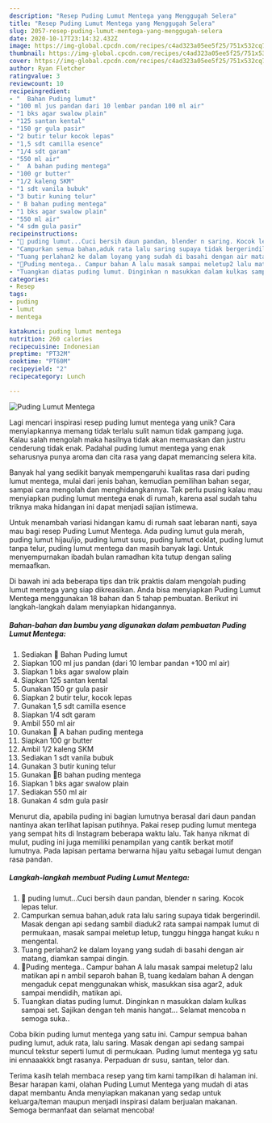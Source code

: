 ```yaml
---
description: "Resep Puding Lumut Mentega yang Menggugah Selera"
title: "Resep Puding Lumut Mentega yang Menggugah Selera"
slug: 2057-resep-puding-lumut-mentega-yang-menggugah-selera
date: 2020-10-17T23:14:32.432Z
image: https://img-global.cpcdn.com/recipes/c4ad323a05ee5f25/751x532cq70/puding-lumut-mentega-foto-resep-utama.jpg
thumbnail: https://img-global.cpcdn.com/recipes/c4ad323a05ee5f25/751x532cq70/puding-lumut-mentega-foto-resep-utama.jpg
cover: https://img-global.cpcdn.com/recipes/c4ad323a05ee5f25/751x532cq70/puding-lumut-mentega-foto-resep-utama.jpg
author: Ryan Fletcher
ratingvalue: 3
reviewcount: 10
recipeingredient:
- "  Bahan Puding lumut"
- "100 ml jus pandan dari 10 lembar pandan 100 ml air"
- "1 bks agar swalow plain"
- "125 santan kental"
- "150 gr gula pasir"
- "2 butir telur kocok lepas"
- "1,5 sdt camilla esence"
- "1/4 sdt garam"
- "550 ml air"
- "  A bahan puding mentega"
- "100 gr butter"
- "1/2 kaleng SKM"
- "1 sdt vanila bubuk"
- "3 butir kuning telur"
- " B bahan puding mentega"
- "1 bks agar swalow plain"
- "550 ml air"
- "4 sdm gula pasir"
recipeinstructions:
- "💚 puding lumut...Cuci bersih daun pandan, blender n saring. Kocok lepas telur."
- "Campurkan semua bahan,aduk rata lalu saring supaya tidak bergerindil. Masak dengan api sedang sambil diaduk2 rata sampai nampak lumut di permukaan, masak sampai meletup letup, tunggu hingga hangat kuku n mengental."
- "Tuang perlahan2 ke dalam loyang yang sudah di basahi dengan air matang, diamkan sampai dingin."
- "💙Puding mentega.. Campur bahan A lalu masak sampai meletup2 lalu matikan api n ambil separoh bahan B, tuang kedalam bahan A dengan mengaduk cepat menggunakan whisk, masukkan sisa agar2, aduk sampai mendidih, matikan api."
- "Tuangkan diatas puding lumut. Dinginkan n masukkan dalam kulkas sampai set. Sajikan dengan teh manis hangat... Selamat mencoba n semoga suka.."
categories:
- Resep
tags:
- puding
- lumut
- mentega

katakunci: puding lumut mentega 
nutrition: 260 calories
recipecuisine: Indonesian
preptime: "PT32M"
cooktime: "PT60M"
recipeyield: "2"
recipecategory: Lunch

---
```



![Puding Lumut Mentega](https://img-global.cpcdn.com/recipes/c4ad323a05ee5f25/751x532cq70/puding-lumut-mentega-foto-resep-utama.jpg)

Lagi mencari inspirasi resep puding lumut mentega yang unik? Cara menyiapkannya memang tidak terlalu sulit namun tidak gampang juga. Kalau salah mengolah maka hasilnya tidak akan memuaskan dan justru cenderung tidak enak. Padahal puding lumut mentega yang enak seharusnya punya aroma dan cita rasa yang dapat memancing selera kita.

Banyak hal yang sedikit banyak mempengaruhi kualitas rasa dari puding lumut mentega, mulai dari jenis bahan, kemudian pemilihan bahan segar, sampai cara mengolah dan menghidangkannya. Tak perlu pusing kalau mau menyiapkan puding lumut mentega enak di rumah, karena asal sudah tahu triknya maka hidangan ini dapat menjadi sajian istimewa.

Untuk menambah variasi hidangan kamu di rumah saat lebaran nanti, saya mau bagi resep Puding Lumut Mentega. Ada puding lumut gula merah, puding lumut hijau/ijo, puding lumut susu, puding lumut coklat, puding lumut tanpa telur, puding lumut mentega dan masih banyak lagi. Untuk menyempurnakan ibadah bulan ramadhan kita tutup dengan saling memaafkan.


Di bawah ini ada beberapa tips dan trik praktis dalam mengolah puding lumut mentega yang siap dikreasikan. Anda bisa menyiapkan Puding Lumut Mentega menggunakan 18 bahan dan 5 tahap pembuatan. Berikut ini langkah-langkah dalam menyiapkan hidangannya.

<!--inarticleads1-->

##### Bahan-bahan dan bumbu yang digunakan dalam pembuatan Puding Lumut Mentega:

1. Sediakan  💚 Bahan Puding lumut
1. Siapkan 100 ml jus pandan (dari 10 lembar pandan +100 ml air)
1. Siapkan 1 bks agar swalow plain
1. Siapkan 125 santan kental
1. Gunakan 150 gr gula pasir
1. Siapkan 2 butir telur, kocok lepas
1. Gunakan 1,5 sdt camilla esence
1. Siapkan 1/4 sdt garam
1. Ambil 550 ml air
1. Gunakan  💛 A bahan puding mentega
1. Siapkan 100 gr butter
1. Ambil 1/2 kaleng SKM
1. Sediakan 1 sdt vanila bubuk
1. Gunakan 3 butir kuning telur
1. Gunakan  💛B bahan puding mentega
1. Siapkan 1 bks agar swalow plain
1. Sediakan 550 ml air
1. Gunakan 4 sdm gula pasir


Menurut dia, apabila puding ini bagian lumutnya berasal dari daun pandan nantinya akan terlihat lapisan putihnya. Pakai resep puding lumut mentega yang sempat hits di Instagram beberapa waktu lalu. Tak hanya nikmat di mulut, puding ini juga memiliki penampilan yang cantik berkat motif lumutnya. Pada lapisan pertama berwarna hijau yaitu sebagai lumut dengan rasa pandan. 

<!--inarticleads2-->

##### Langkah-langkah membuat Puding Lumut Mentega:

1. 💚 puding lumut...Cuci bersih daun pandan, blender n saring. Kocok lepas telur.
1. Campurkan semua bahan,aduk rata lalu saring supaya tidak bergerindil. Masak dengan api sedang sambil diaduk2 rata sampai nampak lumut di permukaan, masak sampai meletup letup, tunggu hingga hangat kuku n mengental.
1. Tuang perlahan2 ke dalam loyang yang sudah di basahi dengan air matang, diamkan sampai dingin.
1. 💙Puding mentega.. Campur bahan A lalu masak sampai meletup2 lalu matikan api n ambil separoh bahan B, tuang kedalam bahan A dengan mengaduk cepat menggunakan whisk, masukkan sisa agar2, aduk sampai mendidih, matikan api.
1. Tuangkan diatas puding lumut. Dinginkan n masukkan dalam kulkas sampai set. Sajikan dengan teh manis hangat... Selamat mencoba n semoga suka..


Coba bikin puding lumut mentega yang satu ini. Campur sempua bahan puding lumut, aduk rata, lalu saring. Masak dengan api sedang sampai muncul tekstur seperti lumut di permukaan. Puding lumut mentega yg satu ini ennaaakkk bngt rasanya. Perpaduan dr susu, santan, telor dan. 

Terima kasih telah membaca resep yang tim kami tampilkan di halaman ini. Besar harapan kami, olahan Puding Lumut Mentega yang mudah di atas dapat membantu Anda menyiapkan makanan yang sedap untuk keluarga/teman maupun menjadi inspirasi dalam berjualan makanan. Semoga bermanfaat dan selamat mencoba!
